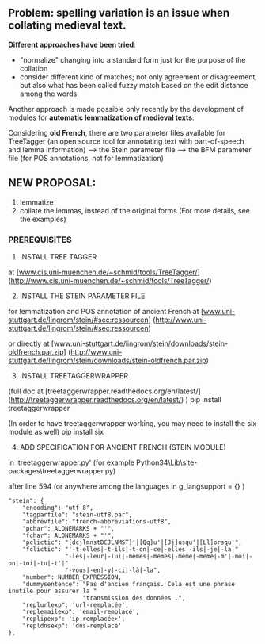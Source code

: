 Problem: spelling variation is an issue when collating medieval text.
---------------------------------------------------------------------

**Different approaches have been tried**:
- "normalize" changing into a standard form just for the purpose of the collation
- consider different kind of matches; not only agreement or disagreement, but also what has been called fuzzy match based on the edit distance among the words.

Another approach is made possible only recently by the development of modules for **automatic lemmatization of medieval texts**.

Considering **old French**, there are two parameter files available for TreeTagger (an open source tool for annotating text with part-of-speech and lemma information)
--> the Stein parameter file
--> the BFM parameter file (for POS annotations, not for lemmatization)

NEW PROPOSAL:
-------------
1. lemmatize
2. collate the lemmas, instead of the original forms
(For more details, see the examples)



### PREREQUISITES

1. INSTALL TREE TAGGER

at [www.cis.uni-muenchen.de/~schmid/tools/TreeTagger/] (http://www.cis.uni-muenchen.de/~schmid/tools/TreeTagger/)


2. INSTALL THE STEIN PARAMETER FILE

for lemmatization and POS annotation of ancient French
at [www.uni-stuttgart.de/lingrom/stein/#sec:ressourcen] (http://www.uni-stuttgart.de/lingrom/stein/#sec:ressourcen) 

or directly at [www.uni-stuttgart.de/lingrom/stein/downloads/stein-oldfrench.par.zip] (http://www.uni-stuttgart.de/lingrom/stein/downloads/stein-oldfrench.par.zip)


3. INSTALL TREETAGGERWRAPPER

(full doc at [treetaggerwrapper.readthedocs.org/en/latest/] (http://treetaggerwrapper.readthedocs.org/en/latest/) )
pip install treetaggerwrapper

(In order to have treetaggerwrapper working, you may need to install the six module as well)
pip install six


4. ADD SPECIFICATION FOR ANCIENT FRENCH (STEIN MODULE) 

in 'treetaggerwrapper.py' (for example Python34\Lib\site-packages\treetaggerwrapper.py)

after line 594 (or anywhere among the languages in g_langsupport = {}  )

    "stein": {
        "encoding": "utf-8",
        "tagparfile": "stein-utf8.par",
        "abbrevfile": "french-abbreviations-utf8",
        "pchar": ALONEMARKS + "'",
        "fchar": ALONEMARKS + "'",
        "pclictic": "[dcjlmnstDCJLNMST]'|[Qq]u'|[Jj]usqu'|[Ll]orsqu'",
        "fclictic": "'-t-elles|-t-ils|-t-on|-ce|-elles|-ils|-je|-la|"
					"-les|-leur|-lui|-mêmes|-memes|-même|-meme|-m'|-moi|-on|-toi|-tu|-t'|"
					"-vous|-en|-y|-ci|-là|-la",
		"number": NUMBER_EXPRESSION,
		"dummysentence": "Pas d'ancien français. Cela est une phrase inutile pour assurer la "
                         "transmission des données .",
		"replurlexp": 'url-remplacée',        
		"replemailexp": 'email-remplacé',        
		"replipexp": 'ip-remplacée>',        
		"repldnsexp": 'dns-remplacé'		
    },
